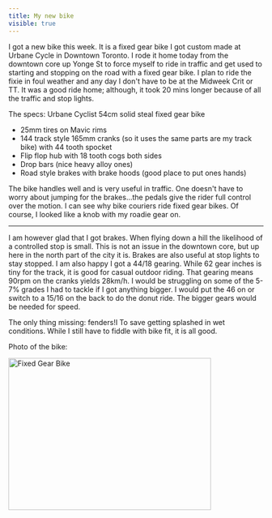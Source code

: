 ---title: My new bikevisible: true---I got a new bike this week. It is a fixed gear bike I got custom made at Urbane Cycle in Downtown Toronto. I rode it home today from the downtown core up Yonge St to force myself to ride in traffic and get used to starting and stopping on the road with a fixed gear bike. I plan to ride the fixie in foul weather and any day I don't have to be at the Midweek Crit or TT. It was a good ride home; although, it took 20 mins longer because of all the traffic and stop lights.

The specs:&nbsp;Urbane Cyclist 54cm solid steal fixed gear bike

  * 25mm tires on Mavic rims
  * 144 track style 165mm cranks (so it uses the same parts are my track bike) with 44 tooth spocket
  * Flip flop hub with 18 tooth cogs both sides
  * Drop bars (nice heavy alloy ones)
  * Road style brakes with brake hoods (good place to put ones hands)

The bike handles well and is very useful in traffic. One doesn't have to worry about jumping for the brakes...the pedals give the rider full control over the motion. I can see why bike couriers ride fixed gear bikes. Of course, I looked like a knob with my roadie gear on.

<hr id="system-readmore" />
I am however glad that I got brakes. When flying down a hill the likelihood of a controlled stop is small. This is not an issue in the downtown core, but up here in the north part of the city it is. Brakes are also useful at stop lights to stay stopped. I am also happy I got a 44/18 gearing. While 62 gear inches is tiny for the track, it is good for casual outdoor riding. That gearing means 90rpm on the cranks yields 28km/h. I would be struggling on some of the 5-7% grades I had to tackle if I got anything bigger. I would put the 46 on or switch to a 15/16 on the back to do the donut ride. The bigger gears would be needed for speed.

The only thing missing: fenders!I To save getting splashed in wet conditions. While I still have to fiddle with bike fit, it is all good.&nbsp;

Photo of the bike:

<img alt="Fixed Gear Bike" height="300" width="400" src="images/stories/IMG-20110223-00002.jpg" />